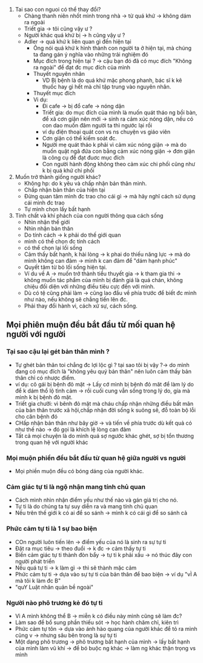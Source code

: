 1. Tai sao con nguoi có thể thay đổi?
    - Chàng thanh niên nhốt mình trong nhà -> từ quá khứ -> không dám ra ngoài
    - Triết gia -> tôi cũng vậy ư ?
    - Người khác quá khứ bị -> h cũng vậy ư ?
    - Adler -> quá khứ k liên quan gì đến hiện tại
        - Ông nói quá khứ k hình thành con người ta ở hiện tại, mà chúng ta đang gán ý nghĩa vào những trải nghiệm đó
        - Mục đích trong hiện tại ? -> cậu bạn đó đã có mục đích "Không ra ngoài" để đạt đc mục đích của mình
        - Thuyết nguyên nhân 
            - VD Bị bệnh là do quá khứ mặc phong phanh, bác sĩ k kê thuốc hay gì hết mà chỉ tập trung vào nguyên nhân.
        - Thuyết mục đích
        - Vi dụ:
            - Đi cafe -> bị đổ cafe -> nóng dận
            - Triết gia: do mục đích của mình là muốn quát tháo ng bồi bàn, để xã cơn giận nên mới -> sinh ra cảm xúc nóng dận, nếu có con dao muốn đâm người ta thì ngước lại rồi
            - ví dụ điện thoại quát con vs ns chuyện vs giáo viên
            - Cơn giận có thể kiểm soát đc.
            - Người mẹ quát tháo k phải vì cảm xúc nóng giận -> mà do muốn quật ngã đứa con bằng cảm xúc nóng giận
            -> đơn giận là công cụ để đạt đuơc mục đích
            - Con người hành động không theo cảm xúc chi phối cũng như k bị quá khứ chi phối
2. Muốn trở thành giống người khác?
    - Không hp: do k yêu và chấp nhận bản thân mình.
    - Chấp nhận bản thân của hiện tại
    - Đừng quan tâm mình đc trao cho cái gì -> mà hãy nghĩ cách sử dụng cái mình đc trao
    - Tự mình chọn lấy bất hạnh
3. Tính chất và khí phách của con người thông qua cách sống
    - Nhìn nhận thế giới
    - Nhìn nhận bản thân
    - Do tính cách -> k phải do thế giới quan 
    - mình có thể chọn đc tính cách
    - có thể chọn lại lối sống
    - Cảm thấy bất hạnh, k hài lòng -> k phai do thiếu năng lực -> mà do mình không can đảm -> mình k can đảm để "dám hạnh phúc"
    - Quyết tâm từ bỏ lối sống hiện tại.
    - Ví du về A -> muốn trở thành tiểu thuyết gia -> k tham gia thi -> không muốn tác phẩm của mình bị đánh giá là quá chán, không chiệu đối diện với những điều tiêu cực đến với mình.
    - Dù có tệ cũng phải làm -> cũng lao đầu về phía trước để biết đc mình như nào, nếu không sẽ chẳng tiến lên đc.
    - Phải thay đổi hành vi, cách xử sự, cách sống.

## Mọi phiên muộn đều bắt đầu từ mối quan hệ người với người
### Tại sao cậu lại gét bản thân mình ?
- Tự ghét bản thân toi chẳng đc lợi lộc gì ? tại sao tôi bị vậy ?-> do mình đang có mục đích là "không yêu quý bản thân" nên luôn cảm thấy bản thân chỉ có nhược điểm.
- ví dụ: cô gái bị bệnh đỏ mặt -> Lấy cớ mình bị bệnh đỏ măt để làm lý do để k dám thổ lộ tình cảm -> rồi cuối cung vẫn sống trong lý do, gía mà mình k bị bệnh đỏ mặt. 
- Triết gia chưỡi: vì bênh đỏ mặt mà cháu chấp nhận những điều bất mãn của bản thân trước xã hội,chấp nhận đời sống k suông sẽ, đỗ toàn bộ lỗi cho căn bệnh đó
- CHấp nhận bản thân như bây giờ -> và tiến về phía trước dù kết quả có như thế nào -> đó gọi là khích lệ lòng can đảm
- Tất cả mọi chuyện là do mình quá sợ ngước khác ghét, sợ bị tổn thương trong quan hệ với người khác

### Mọi muộn phiền đều bắt đầu từ quan hệ giữa người vs người
- Mọi phiền muộn đều có bóng dáng của người khác.
### Cảm giác tự ti là ngộ nhận mang tính chủ quan
- Cách mình nhìn nhận điểm yếu như thế nào và gán giá trị cho nó.
- Tự ti là do chúng ta tự suy diễn ra và mang tính chủ quan
- Nếu trên thế giới k có ai để so sánh -> mình k có cái gì để so sánh cả
### Phức cảm tự ti là 1 sự bao biện
- COn người luôn tiến lên -> điểm yếu của nó là sinh ra sự tự ti
- Đặt ra mục tiêu -> theo đuổi -> k đc -> cảm thấy tự ti
- Biến cảm giác tự ti thành đòn bẩy -> tự ti k phải xấu -> nó thúc đây con người phát triển
- Nếu quá tự ti -> k làm gì -> thì sẽ thành mặc cảm
- Phức cảm tự ti -> dựa vào sự tự ti của bản thân để bao biện -> ví dụ "vÌ A mà tôi k làm đc B"
- "quY Luật nhân quản bề ngoài"

### Người nào phô trương kẻ đó tự ti
- Vì A mình không thể B -> miễn k có điều này mình cũng sẽ làm đc?
- Làm sao để bổ sung phần thiếu sót -> học hành chăm chỉ, kiên trì
- Phức cảm tự tôn -> dựa vào ánh hào quang của người khác để tỏ ra mình cũng v -> nhưng sâu bên trong là sự tự ti
- Một dạng phô trương -> phô trương bất hạnh của mình -> lấy bất hạnh của mình làm vũ khí -> để bó buộc ng khác -> làm ng khác thận trọng vs mình

### 
